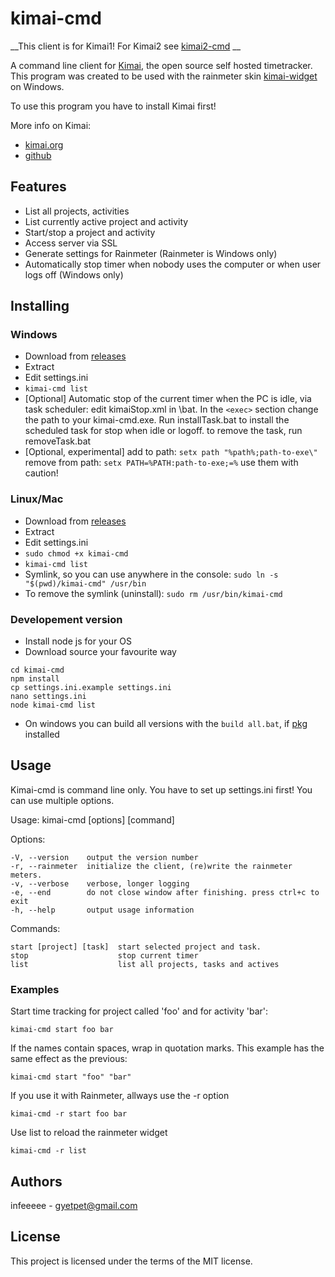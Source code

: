 # kimai-cmd

__This client is for Kimai1! For Kimai2 see [kimai2-cmd](https://github.com/infeeeee/kimai2-cmd) __

A command line client for [Kimai](http://www.kimai.org/), the open source self hosted timetracker.
This program was created to be used with the rainmeter skin [kimai-widget](https://github.com/infeeeee/kimai-widget) on Windows.

To use this program you have to install Kimai first!

More info on Kimai:
* [kimai.org](http://www.kimai.org/)
* [github](https://github.com/kimai/kimai)

## Features

* List all projects, activities
* List currently active project and activity
* Start/stop a project and activity
* Access server via SSL
* Generate settings for Rainmeter (Rainmeter is Windows only)
* Automatically stop timer when nobody uses the computer or when user logs off (Windows only) 

## Installing

### Windows

* Download from [releases](https://github.com/infeeeee/kimai-cmd/releases/latest)
* Extract
* Edit settings.ini
* `kimai-cmd list`
* [Optional] Automatic stop of the current timer when the PC is idle, via task scheduler: edit kimaiStop.xml in \bat. In the `<exec>` section change the path to your kimai-cmd.exe. Run installTask.bat to install the scheduled task for stop when idle or logoff. to remove the task, run removeTask.bat
* [Optional, experimental] add to path: `setx path "%path%;path-to-exe\"` remove from path: `setx PATH=%PATH:path-to-exe;=%` use them with caution!

### Linux/Mac

* Download from [releases](https://github.com/infeeeee/kimai-cmd/releases/latest)
* Extract
* Edit settings.ini
* `sudo chmod +x kimai-cmd`
* `kimai-cmd list`
* Symlink, so  you can use anywhere in the console: `sudo ln -s "$(pwd)/kimai-cmd" /usr/bin`
* To remove the symlink (uninstall): `sudo rm /usr/bin/kimai-cmd`

### Developement version

* Install node js for your OS
* Download source your favourite way
```
cd kimai-cmd
npm install
cp settings.ini.example settings.ini
nano settings.ini
node kimai-cmd list
```
* On windows you can build all versions with the `build all.bat`, if [pkg](https://www.npmjs.com/package/pkg) installed


## Usage

Kimai-cmd is command line only. 
You have to set up settings.ini first!
You can use multiple options.

Usage: kimai-cmd [options] [command]

  Options:

    -V, --version    output the version number
    -r, --rainmeter  initialize the client, (re)write the rainmeter meters.
    -v, --verbose    verbose, longer logging
    -e, --end        do not close window after finishing. press ctrl+c to exit
    -h, --help       output usage information


  Commands:

    start [project] [task]  start selected project and task.
    stop                    stop current timer
    list                    list all projects, tasks and actives

### Examples

Start time tracking for project called 'foo' and for activity 'bar':
```
kimai-cmd start foo bar
```

If the names contain spaces, wrap in quotation marks. This example has the same effect as the previous:
```
kimai-cmd start "foo" "bar"
```

If you use it with Rainmeter, allways use the -r option
```
kimai-cmd -r start foo bar
```

Use list to reload the rainmeter widget
```
kimai-cmd -r list
```

## Authors

infeeeee - gyetpet@gmail.com

## License

This project is licensed under the terms of the MIT license.
